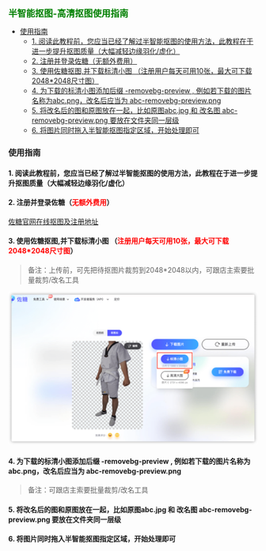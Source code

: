 <b><font color=green size=4>
半智能抠图-高清抠图使用指南
</font></b>

- [使用指南](#使用指南)
  - [1. 阅读此教程前，您应当已经了解过半智能抠图的使用方法，此教程在于进一步提升抠图质量（大幅减轻边缘羽化/虚化）](#1-阅读此教程前您应当已经了解过半智能抠图的使用方法此教程在于进一步提升抠图质量大幅减轻边缘羽化虚化)
  - [2. 注册并登录佐糖（无额外费用）](#2-注册并登录佐糖无额外费用)
  - [3. 使用佐糖抠图,并下载标清小图 （注册用户每天可用10张，最大可下载2048\*2048尺寸图）](#3-使用佐糖抠图并下载标清小图-注册用户每天可用10张最大可下载20482048尺寸图)
  - [4. 为下载的标清小图添加后缀 -removebg-preview , 例如若下载的图片名称为abc.png，改名后应当为 abc-removebg-preview.png](#4-为下载的标清小图添加后缀--removebg-preview--例如若下载的图片名称为abcpng改名后应当为-abc-removebg-previewpng)
  - [5. 将改名后的图和原图放在一起，比如原图abc.jpg 和 改名图 abc-removebg-preview.png 要放在文件夹同一层级](#5-将改名后的图和原图放在一起比如原图abcjpg-和-改名图-abc-removebg-previewpng-要放在文件夹同一层级)
  - [6. 将图片同时拖入半智能抠图指定区域，开始处理即可](#6-将图片同时拖入半智能抠图指定区域开始处理即可)


### 使用指南
#### 1. 阅读此教程前，您应当已经了解过半智能抠图的使用方法，此教程在于进一步提升抠图质量（大幅减轻边缘羽化/虚化）

#### 2. 注册并登录佐糖（<font color=red>无额外费用</font>）   
[佐糖官网在线抠图及注册地址](https://picwish.cn/remove-background)   

#### 3. 使用佐糖抠图,并下载标清小图 （<font color=red>注册用户每天可用10张，最大可下载2048*2048尺寸图</font>）   
> 备注：上传前，可先把待抠图片裁剪到2048*2048以内，可跟店主索要批量裁剪/改名工具
<center><img src="assets/iShot2023-08-18%2010.42.50.png" width="1000px"></center>

#### 4. 为下载的标清小图添加后缀 -removebg-preview , 例如若下载的图片名称为abc.png，改名后应当为 abc-removebg-preview.png
> 备注：可跟店主索要批量裁剪/改名工具

#### 5. 将改名后的图和原图放在一起，比如原图abc.jpg 和 改名图 abc-removebg-preview.png 要放在文件夹同一层级

#### 6. 将图片同时拖入半智能抠图指定区域，开始处理即可